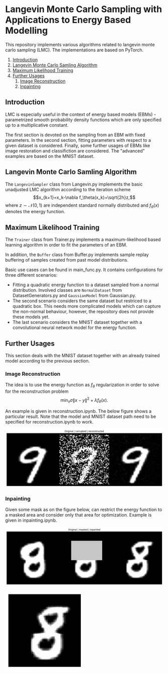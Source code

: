 # Langevin Monte Carlo Sampling with Applications to Energy Based Modelling
This repository implements various algorithms related to langevin monte carlo sampling (LMC).
The implementations are based on PyTorch.

<!-- TOC -->
1. [Introduction](#introduction)
2. [Langevin Monte Carlo Samling Algorithm](#langevin-monte-carlo-samling-algorithm)
3. [Maximum Likelihood Training](#maximum-likelihood-training)
4. [Further Usages](#further-usages)
   1. [Image Reconstruction](#image-reconstruction)
   2. [Inpainting](#inpainting)
<!-- TOC -->

## Introduction

LMC is especially useful in the context of energy based models (EBMs) - parametrized smooth probability density functions
which are only specified up to a multiplicative constant.

The first section is devoted on the sampling from an EBM with fixed parameters. In the second section, fitting parameters
with respect to a given dataset is considered. Finally, some further usages of EBMs like image restoration and classifiction
are considered.
The "advanced" examples are based on the MNIST dataset.

## Langevin Monte Carlo Samling Algorithm

The <code>LangevinSampler</code> class from Langevin.py implements the basic unadjusted LMC algorithm according to the 
iteration scheme 
$$x_{k+1}=x_k-\nabla f_\theta(x_k)+\sqrt{2h}z,$$
where $z \sim \mathcal{N}(0,1)$ are independent standard normally distributed and $f_\theta(x)$ denotes the energy function.

## Maximum Likelihood Training

The <code>Trainer</code> class from Trainer.py implements a maximum-likelihood based learning algorithm in order to fit 
the parameters of an EBM.

In addition, the <code>Buffer</code> class from Buffer.py implements sample replay buffering of samples created from past 
model distributions.

Basic use cases can be found in main_func.py. It contains configurations for three different scenarios:

- Fitting a quadratic energy function to a dataset sampled from a normal distribution.
Involved classes are <code>NormalDataset</code> from DatasetGenerators.py and <code>GaussianModel</code> from Gaussian.py.
- The second scenario considers the same dataset but restriced to a quadratic box. This needs more complicated models which
can capture the non-normal behaviour, however, the repository does not provide these models yet.
- The last scenario considers the MNIST dataset together with a convolutional neural network model for the energy function.

## Further Usages

This section deals with the MNIST dataset together with an already trained model according to the previous section.

### Image Reconstruction

The idea is to use the energy function as $f_\theta$ regularization in order to solve for the reconstruction problem
$$\min_x \sigma \| x - y \| ^2 + \lambda f_\theta (x).$$

An example is given in reconstruction.ipynb. The below figure shows a particular result. Note that the model and MNIST 
dataset path need to be specified for reconstruction.ipynb to work.

![Example of image reconstructed from original with added white noise](img/img_reconstruction.png "Image reconstruction")

### Inpainting

Given some mask as on the figure below, can restrict the energy function to a masked area and consider only that area for 
optimization. Example is given in inpainting.ipynb.

![Example of image inpainting from masked original](img/img_inpainting.png "Image inpainting")

![Example of image inpainting from masked original](img/img_inpainting.gif "Image inpainting")